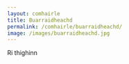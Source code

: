 ```yaml
---
layout: comhairle
title: Buarraidheachd
permalink: /comhairle/buarraidheachd/
image: /images/buarraidheachd.jpg
---
```


Ri thighinn